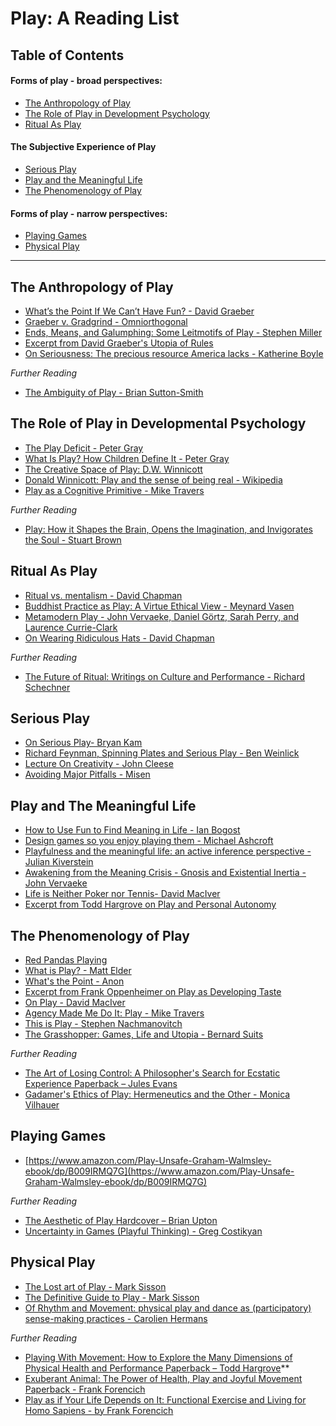 # Play: A Reading List

## Table of Contents

#### Forms of play - broad perspectives:  
* [The Anthropology of Play](#the-anthropology-of-play)
* [The Role of Play in Development Psychology](#the-role-of-play-in-developmental-psychology)
* [Ritual As Play](#ritual-as-play)
#### The Subjective Experience of Play
* [Serious Play](#serious-play)
* [Play and the Meaningful Life](#play-and-the-meaningful-life)
* [The Phenomenology of Play](#the-phenomenology-of-play)
#### Forms of play - narrow perspectives:  
* [Playing Games](#playing-games)
* [Physical Play](#physical-play)

<hr>

## The Anthropology of Play
* [What’s the Point If We Can’t Have Fun? - David Graeber](https://thebaffler.com/salvos/whats-the-point-if-we-cant-have-fun)
* [Graeber v. Gradgrind - Omniorthogonal](https://omniorthogonal.blogspot.com/2015/12/graeber-v-gradgrind.html)
* [Ends, Means, and Galumphing: Some Leitmotifs of Play - Stephen Miller](https://anthrosource.onlinelibrary.wiley.com/doi/pdf/10.1525/aa.1973.75.1.02a00050)
* [Excerpt from David Graeber's Utopia of Rules](https://twitter.com/meekaale/status/1650372401186611200)
* [On Seriousness: The precious resource America lacks - Katherine Boyle](https://boyle.substack.com/p/on-seriousness)
  
*Further Reading*
* [The Ambiguity of Play - Brian Sutton-Smith](https://www.amazon.com/Ambiguity-Play-Brian-Sutton-Smith/dp/0674005813)

## The Role of Play in Developmental Psychology
* [The Play Deficit - Peter Gray](https://aeon.co/essays/children-today-are-suffering-a-severe-deficit-of-play)
* [What Is Play? How Children Define It - Peter Gray](https://www.psychologytoday.com/us/blog/freedom-learn/202205/what-is-play-how-children-define-it)
* [The Creative Space of Play: D.W. Winnicott](https://onluminousgrounds.wordpress.com/2010/09/19/the-creative-space-of-play/)
* [Donald Winnicott: Play and the sense of being real - Wikipedia](http://en.wikipedia.org/wiki/Donald_Winnicott#Play_and_the_sense_of_being_real)
* [Play as a Cognitive Primitive - Mike Travers](http://hyperphor.com/refactor/play-pres/play-lightning-final.html)

*Further Reading*
* [Play: How it Shapes the Brain, Opens the Imagination, and Invigorates the Soul - Stuart Brown](https://www.amazon.com/Play-Shapes-Brain-Imagination-Invigorates-ebook/dp/B001SCK720/)

## Ritual As Play
* [Ritual vs. mentalism - David Chapman](https://vividness.live/2015/04/04/ritual-vs-mentalism/)
* [Buddhist Practice as Play: A Virtue Ethical View - Meynard Vasen ](http://blogs.dickinson.edu/buddhistethics/files/2014/01/Vasen-Buddhist-Practice-as-Play-final.pdf)
* [Metamodern Play - John Vervaeke, Daniel Görtz, Sarah Perry, and Laurence Currie-Clark](https://www.youtube.com/watch?v=iAeVE5D4tqU)
* [On Wearing Ridiculous Hats - David Chapman](https://twitter.com/Meaningness/status/1369146971181576195)

*Further Reading*
* [The Future of Ritual: Writings on Culture and Performance - Richard Schechner ](https://www.amazon.com/Future-Ritual-Writings-Culture-Performance-ebook/dp/B000PLXENE)

## Serious Play
* [On Serious Play- Bryan Kam ](https://twitter.com/bryankam/status/1534560129584009216)
* [Richard Feynman, Spinning Plates and Serious Play - Ben Weinlick](https://thinkjarcollective.com/articles/richard-feynman-spinning-plates-and-serious-play/)
* [Lecture On Creativity - John Cleese](http://genius.com/John-cleese-lecture-on-creativity-annotated#note-2556672)
* [Avoiding Major Pitfalls - Misen](https://twitter.com/misen__/status/1354439086828900359)
  
## Play and The Meaningful Life
* [How to Use Fun to Find Meaning in Life - Ian Bogost](https://www.theatlantic.com/technology/archive/2016/09/how-to-use-fun-to-find-meaning-in-life/499805/)
* [Design games so you enjoy playing them - Michael Ashcroft](https://www.michaelashcroft.org/notebook/design-games-so-you-enjoy-playing-them)
* [Playfulness and the meaningful life: an active inference perspective - Julian Kiverstein](https://academic.oup.com/nc/article/2023/1/niad024/7428705?login=false)
* [Awakening from the Meaning Crisis - Gnosis and Existential Inertia - John Vervaeke](https://www.youtube.com/watch?v=mXfK4nicygA&t=2346s)
* [Life is Neither Poker nor Tennis- David MacIver](https://notebook.drmaciver.com/posts/2020-05-28-07:42.html)
* [Excerpt from Todd Hargrove on Play and Personal Autonomy](https://twitter.com/Meaningness/status/1247333001618313217)

## The Phenomenology of Play
* [Red Pandas Playing](https://www.youtube.com/watch?v=oimTxlCi36E)
* [What is Play? - Matt Elder ](https://twitter.com/fiddlemath/status/1207404931776315392)
* [What's the Point - Anon](https://clinicalphilosophy.blogspot.com/2016/12/whats-point.html)
* [Excerpt from Frank Oppenheimer on Play as Developing Taste](https://twitter.com/andy_matuschak/status/1282155960966864897)
* [On Play - David MacIver](https://twitter.com/DRMacIver/status/1340636936340430849)
* [Agency Made Me Do It: Play - Mike Travers](http://www.hyperphor.com/ammdi/pages/play.html)
* [This is Play - Stephen Nachmanovitch](http://www.freeplay.com/Writings/Nachmanovitch.This.is.play.NLH2009.pub.pdf)
* [The Grasshopper: Games, Life and Utopia - Bernard Suits](https://www.amazon.com/Grasshopper-Third-Games-Life-Utopia-ebook/dp/B01HQHJ730/)

*Further Reading*
* [The Art of Losing Control: A Philosopher's Search for Ecstatic Experience Paperback – Jules Evans](https://www.amazon.com/Art-Losing-Control-Philosophers-Experience/dp/1782118780)
* [Gadamer's Ethics of Play: Hermeneutics and the Other - Monica Vilhauer](https://www.amazon.com/Gadamers-Ethics-Play-Hermeneutics-Other-ebook/dp/B004YW59KQ)

## Playing Games
* [https://www.amazon.com/Play-Unsafe-Graham-Walmsley-ebook/dp/B009IRMQ7G](https://www.amazon.com/Play-Unsafe-Graham-Walmsley-ebook/dp/B009IRMQ7G)

*Further Reading*
* [The Aesthetic of Play Hardcover – Brian Upton](https://www.amazon.com/Aesthetic-Play-MIT-Press/dp/0262028514)
* [Uncertainty in Games (Playful Thinking) - Greg Costikyan](https://www.amazon.com/Uncertainty-Games-Playful-Thinking-Costikyan-ebook/dp/B08BT2Y39X)

## Physical Play
* [The Lost art of Play - Mark Sisson](https://web.archive.org/web/20231220072239/http://www.marksdailyapple.com/the-lost-art-of-play-reclaiming-a-primal-tradition/)
* [The Definitive Guide to Play - Mark Sisson](https://web.archive.org/web/20231220072235/https://www.marksdailyapple.com/the-definitive-guide-to-play/)
* [Of Rhythm and Movement: physical play and dance as (participatory) sense-making practices - Carolien Hermans](https://www.tandfonline.com/doi/full/10.1080/14647893.2023.2211524)

*Further Reading*
* [Playing With Movement: How to Explore the Many Dimensions of Physical Health and Performance Paperback – Todd Hargrove](https://www.amazon.com/Playing-Movement-Dimensions-Physical-Performance/dp/0578502615)**
* [Exuberant Animal: The Power of Health, Play and Joyful Movement Paperback - Frank Forencich](https://www.amazon.com/Exuberant-Animal-Health-Joyful-Movement/dp/1425956637)
* [Play as if Your Life Depends on It: Functional Exercise and Living for Homo Sapiens - by Frank Forencich ](https://www.amazon.com/Play-Your-Life-Depends-Functional/dp/0972335803)
